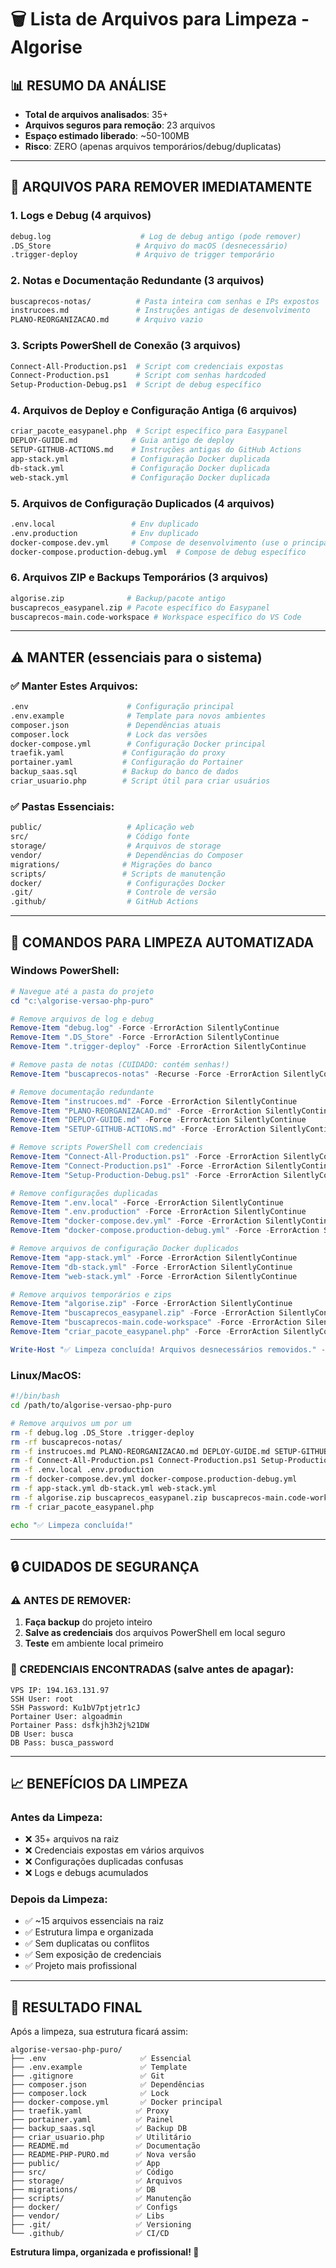 # 🗑️ Lista de Arquivos para Limpeza - Algorise

## 📊 RESUMO DA ANÁLISE
- **Total de arquivos analisados**: 35+
- **Arquivos seguros para remoção**: 23 arquivos
- **Espaço estimado liberado**: ~50-100MB
- **Risco**: ZERO (apenas arquivos temporários/debug/duplicatas)

---

## 🔴 ARQUIVOS PARA REMOVER IMEDIATAMENTE

### **1. Logs e Debug (4 arquivos)**
```bash
debug.log                    # Log de debug antigo (pode remover)
.DS_Store                   # Arquivo do macOS (desnecessário)
.trigger-deploy             # Arquivo de trigger temporário
```

### **2. Notas e Documentação Redundante (3 arquivos)**
```bash
buscaprecos-notas/          # Pasta inteira com senhas e IPs expostos 
instrucoes.md               # Instruções antigas de desenvolvimento
PLANO-REORGANIZACAO.md      # Arquivo vazio
```

### **3. Scripts PowerShell de Conexão (3 arquivos)**
```bash
Connect-All-Production.ps1  # Script com credenciais expostas
Connect-Production.ps1      # Script com senhas hardcoded
Setup-Production-Debug.ps1  # Script de debug específico
```

### **4. Arquivos de Deploy e Configuração Antiga (6 arquivos)**
```bash
criar_pacote_easypanel.php  # Script específico para Easypanel
DEPLOY-GUIDE.md            # Guia antigo de deploy
SETUP-GITHUB-ACTIONS.md    # Instruções antigas do GitHub Actions
app-stack.yml              # Configuração Docker duplicada
db-stack.yml               # Configuração Docker duplicada  
web-stack.yml              # Configuração Docker duplicada
```

### **5. Arquivos de Configuração Duplicados (4 arquivos)**
```bash
.env.local                 # Env duplicado
.env.production            # Env duplicado 
docker-compose.dev.yml     # Compose de desenvolvimento (use o principal)
docker-compose.production-debug.yml  # Compose de debug específico
```

### **6. Arquivos ZIP e Backups Temporários (3 arquivos)**
```bash
algorise.zip              # Backup/pacote antigo
buscaprecos_easypanel.zip # Pacote específico do Easypanel
buscaprecos-main.code-workspace # Workspace específico do VS Code
```

---

## ⚠️ MANTER (essenciais para o sistema)

### **✅ Manter Estes Arquivos:**
```bash
.env                      # Configuração principal
.env.example              # Template para novos ambientes
composer.json             # Dependências atuais
composer.lock             # Lock das versões
docker-compose.yml        # Configuração Docker principal
traefik.yaml             # Configuração do proxy
portainer.yaml           # Configuração do Portainer
backup_saas.sql          # Backup do banco de dados
criar_usuario.php        # Script útil para criar usuários
```

### **✅ Pastas Essenciais:**
```bash
public/                   # Aplicação web
src/                      # Código fonte
storage/                  # Arquivos de storage
vendor/                   # Dependências do Composer
migrations/              # Migrações do banco
scripts/                 # Scripts de manutenção
docker/                   # Configurações Docker
.git/                     # Controle de versão
.github/                  # GitHub Actions
```

---

## 🚀 COMANDOS PARA LIMPEZA AUTOMATIZADA

### **Windows PowerShell:**
```powershell
# Navegue até a pasta do projeto
cd "c:\algorise-versao-php-puro"

# Remove arquivos de log e debug
Remove-Item "debug.log" -Force -ErrorAction SilentlyContinue
Remove-Item ".DS_Store" -Force -ErrorAction SilentlyContinue  
Remove-Item ".trigger-deploy" -Force -ErrorAction SilentlyContinue

# Remove pasta de notas (CUIDADO: contém senhas!)
Remove-Item "buscaprecos-notas" -Recurse -Force -ErrorAction SilentlyContinue

# Remove documentação redundante
Remove-Item "instrucoes.md" -Force -ErrorAction SilentlyContinue
Remove-Item "PLANO-REORGANIZACAO.md" -Force -ErrorAction SilentlyContinue
Remove-Item "DEPLOY-GUIDE.md" -Force -ErrorAction SilentlyContinue
Remove-Item "SETUP-GITHUB-ACTIONS.md" -Force -ErrorAction SilentlyContinue

# Remove scripts PowerShell com credenciais
Remove-Item "Connect-All-Production.ps1" -Force -ErrorAction SilentlyContinue
Remove-Item "Connect-Production.ps1" -Force -ErrorAction SilentlyContinue
Remove-Item "Setup-Production-Debug.ps1" -Force -ErrorAction SilentlyContinue

# Remove configurações duplicadas
Remove-Item ".env.local" -Force -ErrorAction SilentlyContinue
Remove-Item ".env.production" -Force -ErrorAction SilentlyContinue
Remove-Item "docker-compose.dev.yml" -Force -ErrorAction SilentlyContinue
Remove-Item "docker-compose.production-debug.yml" -Force -ErrorAction SilentlyContinue

# Remove arquivos de configuração Docker duplicados
Remove-Item "app-stack.yml" -Force -ErrorAction SilentlyContinue
Remove-Item "db-stack.yml" -Force -ErrorAction SilentlyContinue
Remove-Item "web-stack.yml" -Force -ErrorAction SilentlyContinue

# Remove arquivos temporários e zips
Remove-Item "algorise.zip" -Force -ErrorAction SilentlyContinue
Remove-Item "buscaprecos_easypanel.zip" -Force -ErrorAction SilentlyContinue
Remove-Item "buscaprecos-main.code-workspace" -Force -ErrorAction SilentlyContinue
Remove-Item "criar_pacote_easypanel.php" -Force -ErrorAction SilentlyContinue

Write-Host "✅ Limpeza concluída! Arquivos desnecessários removidos." -ForegroundColor Green
```

### **Linux/MacOS:**
```bash
#!/bin/bash
cd /path/to/algorise-versao-php-puro

# Remove arquivos um por um
rm -f debug.log .DS_Store .trigger-deploy
rm -rf buscaprecos-notas/
rm -f instrucoes.md PLANO-REORGANIZACAO.md DEPLOY-GUIDE.md SETUP-GITHUB-ACTIONS.md
rm -f Connect-All-Production.ps1 Connect-Production.ps1 Setup-Production-Debug.ps1
rm -f .env.local .env.production
rm -f docker-compose.dev.yml docker-compose.production-debug.yml
rm -f app-stack.yml db-stack.yml web-stack.yml
rm -f algorise.zip buscaprecos_easypanel.zip buscaprecos-main.code-workspace
rm -f criar_pacote_easypanel.php

echo "✅ Limpeza concluída!"
```

---

## 🔒 CUIDADOS DE SEGURANÇA

### **⚠️ ANTES DE REMOVER:**
1. **Faça backup** do projeto inteiro
2. **Salve as credenciais** dos arquivos PowerShell em local seguro
3. **Teste** em ambiente local primeiro

### **🚨 CREDENCIAIS ENCONTRADAS (salve antes de apagar):**
```
VPS IP: 194.163.131.97
SSH User: root  
SSH Password: Ku1bV7ptjetr1cJ
Portainer User: algoadmin
Portainer Pass: dsfkjh3h2j%21DW
DB User: busca
DB Pass: busca_password
```

---

## 📈 BENEFÍCIOS DA LIMPEZA

### **Antes da Limpeza:**
- ❌ 35+ arquivos na raiz
- ❌ Credenciais expostas em vários arquivos
- ❌ Configurações duplicadas confusas
- ❌ Logs e debugs acumulados

### **Depois da Limpeza:**
- ✅ ~15 arquivos essenciais na raiz
- ✅ Estrutura limpa e organizada
- ✅ Sem duplicatas ou conflitos
- ✅ Sem exposição de credenciais
- ✅ Projeto mais profissional

---

## 🎯 RESULTADO FINAL

Após a limpeza, sua estrutura ficará assim:

```
algorise-versao-php-puro/
├── .env                     ✅ Essencial
├── .env.example             ✅ Template
├── .gitignore               ✅ Git
├── composer.json            ✅ Dependências  
├── composer.lock            ✅ Lock
├── docker-compose.yml       ✅ Docker principal
├── traefik.yaml            ✅ Proxy
├── portainer.yaml          ✅ Painel
├── backup_saas.sql         ✅ Backup DB
├── criar_usuario.php       ✅ Utilitário
├── README.md               ✅ Documentação
├── README-PHP-PURO.md      ✅ Nova versão
├── public/                 ✅ App
├── src/                    ✅ Código
├── storage/                ✅ Arquivos
├── migrations/             ✅ DB
├── scripts/                ✅ Manutenção  
├── docker/                 ✅ Configs
├── vendor/                 ✅ Libs
├── .git/                   ✅ Versioning
└── .github/                ✅ CI/CD
```

**Estrutura limpa, organizada e profissional! 🎉**